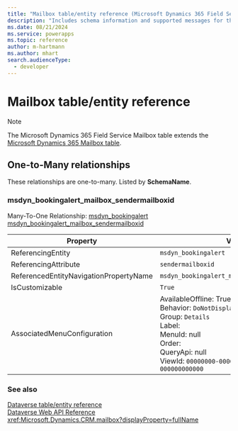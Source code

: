 ```yaml
---
title: "Mailbox table/entity reference (Microsoft Dynamics 365 Field Service)"
description: "Includes schema information and supported messages for the Mailbox table/entity with Microsoft Dynamics 365 Field Service."
ms.date: 08/21/2024
ms.service: powerapps
ms.topic: reference
author: m-hartmann
ms.author: mhart
search.audienceType: 
  - developer
---
```


# Mailbox table/entity reference



> [!NOTE]
> The Microsoft Dynamics 365 Field Service Mailbox table extends the [Microsoft Dynamics 365 Mailbox table](/dynamics365/developer/entities/mailbox).




## One-to-Many relationships

These relationships are one-to-many. Listed by **SchemaName**.

### <a name="BKMK_msdyn_bookingalert_mailbox_sendermailboxid"></a> msdyn_bookingalert_mailbox_sendermailboxid

Many-To-One Relationship: [msdyn_bookingalert msdyn_bookingalert_mailbox_sendermailboxid](msdyn_bookingalert.md#BKMK_msdyn_bookingalert_mailbox_sendermailboxid)

|Property|Value|
|---|---|
|ReferencingEntity|`msdyn_bookingalert`|
|ReferencingAttribute|`sendermailboxid`|
|ReferencedEntityNavigationPropertyName|`msdyn_bookingalert_mailbox_sendermailboxid`|
|IsCustomizable|`True`|
|AssociatedMenuConfiguration|AvailableOffline: True<br />Behavior: `DoNotDisplay`<br />Group: `Details`<br />Label: <br />MenuId: null<br />Order: <br />QueryApi: null<br />ViewId: `00000000-0000-0000-0000-000000000000`|



### See also

[Dataverse table/entity reference](../about-entity-reference.md)  
[Dataverse Web API Reference](/power-apps/developer/data-platform/webapi/reference/about)   
<xref:Microsoft.Dynamics.CRM.mailbox?displayProperty=fullName>
